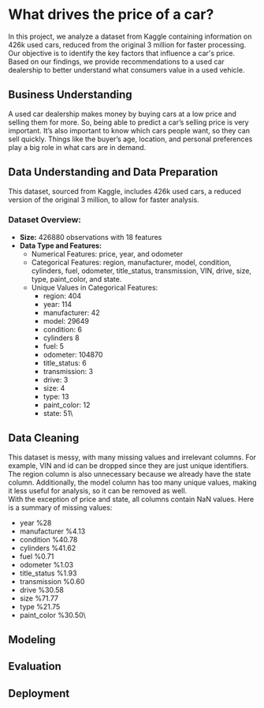 # What drives the price of a car?
In this project, we analyze a dataset from Kaggle containing information on 426k used cars, reduced from the original 3 million for faster processing. Our objective is to identify the key factors that influence a car's price. Based on our findings, we provide recommendations to a used car dealership to better understand what consumers value in a used vehicle.
## Business Understanding
A used car dealership makes money by buying cars at a low price and selling them for more. So, being able to predict a car’s selling price is very important. It’s also important to know which cars people want, so they can sell quickly. Things like the buyer’s age, location, and personal preferences play a big role in what cars are in demand.

## Data Understanding and Data Preparation
This dataset, sourced from Kaggle, includes 426k used cars, a reduced version of the original 3 million, to allow for faster analysis.
### Dataset Overview:
- **Size:** 426880  observations with 18 features
- **Data Type and Features:**
  - Numerical Features: price, year, and odometer
  - Categorical Features: region, manufacturer, model, condition, cylinders, fuel, odometer, title_status,    transmission, VIN, drive, size, type, paint_color, and state.
   - Unique Values in Categorical Features:
      - region: 404
      - year: 114
      - manufacturer: 42
      - model: 29649
      - condition: 6
      - cylinders 8
      - fuel: 5
      - odometer: 104870
      - title_status: 6
      - transmission: 3
      - drive: 3
      - size: 4
      - type: 13
      - paint_color: 12
      - state: 51\
## Data Cleaning
This dataset is messy, with many missing values and irrelevant columns. For example, VIN and id can be dropped since they are just unique identifiers. The region column is also unnecessary because we already have the state column. Additionally, the model column has too many unique values, making it less useful for analysis, so it can be removed as well.\
With the exception of price and state, all columns contain NaN values. Here is a summary of missing values:
- year   %28
- manufacturer  %4.13
- condition  %40.78
- cylinders  %41.62
- fuel %0.71
- odometer %1.03
- title_status %1.93
- transmission %0.60
- drive %30.58
- size  %71.77
- type  %21.75
- paint_color %30.50\


## Modeling

## Evaluation

## Deployment
